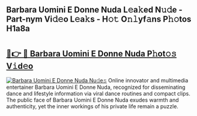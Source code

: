 ## Barbara Uomini E Donne Nuda L𝚎a𝚔ed N𝚞𝚍e - Part-nym Vi𝚍𝚎o L𝚎a𝚔s - H𝚘𝚝 O𝚗𝚕yf𝚊ns P𝚑𝚘tos H1a8a

# <h2><a href="http://kf8ijr.oniu.top/?m=Barbara+Uomini+E+Donne+Nuda">🔗👉 🔴 Barbara Uomini E Donne Nuda P𝚑ot𝚘𝚜 V𝚒d𝚎o</a></h2>

[![Barbara Uomini E Donne Nuda Nu𝚍e𝚜](https://i.imgur.com/0qMVB7G.gif)](http://kf8ijr.oniu.top/?m=Barbara+Uomini+E+Donne+Nuda)
Online innovator and multimedia entertainer Barbara Uomini E Donne Nuda, recognized for disseminating dance and lifestyle information via viral dance routines and compact clips. The public face of Barbara Uomini E Donne Nuda exudes warmth and authenticity, yet the inner workings of his private life remain a puzzle.  
